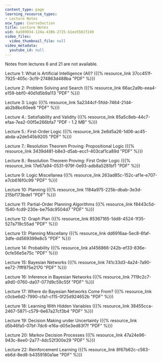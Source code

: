 ```yaml
---
content_type: page
learning_resource_types:
- Lecture Notes
ocw_type: CourseSection
title: Lecture Notes
uid: 6a589034-124a-430b-2725-b1ee5581f249
video_files:
  video_thumbnail_file: null
video_metadata:
  youtube_id: null
---
```


Notes from lectures 6 and 21 are not available.

Lecture 1: What is Artificial Intelligence (AI)? ({{% resource_link 37cc451f-7925-405c-3cf9-274863d488ba "PDF" %}})

Lecture 2: Problem Solving and Search ({{% resource_link 66ac2a9b-eea4-e159-bbf0-40d1d5b9a113 "PDF" %}})

Lecture 3: Logic ({{% resource_link 5a2344cf-5fdd-7464-21d4-ab2b8bc60ee8 "PDF" %}})

Lecture 4.: Satisfiability and Validity ({{% resource_link 85a5c8eb-44c7-efaa-7ea2-00f5e266bfa7 "PDF - 1.2 MB" %}})

Lecture 5.: First-Order Logic ({{% resource_link 2e6d5a26-1d06-ac45-abda-a2de545b9205 "PDF" %}})

Lecture 7.: Resolution Theorem Proving: Propositional Logic ({{% resource_link 3439d481-b8e3-d5ab-ecc1-403caf1ca89d "PDF" %}})

Lecture 8.: Resolution Theorem Proving: First Order Logic ({{% resource_link 17e67a94-0531-979f-0e93-adb8a5281bf1 "PDF" %}})

Lecture 9: Logic Miscellanea ({{% resource_link 263ad85c-152c-af1e-e707-e7cb616f0c99 "PDF" %}})

Lecture 10: Planning ({{% resource_link 1184a975-225b-dbab-3e3d-215bf173bde1 "PDF" %}})

Lecture 11: Partial-Order Planning Algorithms ({{% resource_link f8443c5d-1540-fcd9-230e-be75dc9504d7 "PDF" %}})

Lecture 12: Graph Plan ({{% resource_link 85367165-1dd8-4524-1f35-527a719c55ad "PDF" %}})

Lecture 13: Planning Miscellany ({{% resource_link dd6916aa-5ec8-6faf-3dfe-dd569399e8c5 "PDF" %}})

Lecture 14: Probability ({{% resource_link a1456866-242b-ef33-836e-0cfe56e5e75c "PDF" %}})

Lecture 15: Bayesian Networks ({{% resource_link 741c33d3-4a24-7a90-ee72-7fff975e2170 "PDF" %}})

Lecture 16: Inference in Bayesian Networks ({{% resource_link 7119c2c7-a9d0-0760-da07-077d9c59c55f "PDF" %}})

Lecture 17: Where do Bayesian Networks Come From? ({{% resource_link c0cbe6d2-7990-cfa1-c115-0f25d924652b "PDF" %}})

Lecture 18: Learning With Hidden Variables ({{% resource_link 38455cca-2467-5871-c579-6e67a27cf3b4 "PDF" %}})

Lecture 19: Decision Making under Uncertainty ({{% resource_link d5b46fa5-07bf-7dc6-e16a-d05e3ed83f7f "PDF" %}})

Lecture 20: Markov Decision Processes ({{% resource_link 47a24e96-943c-8ee0-2a77-4dc52f300e29 "PDF" %}})

Lecture 22: Reinforcement Learning ({{% resource_link 8f67b62c-c563-eb6d-8ed8-b4359180a1ae "PDF" %}})